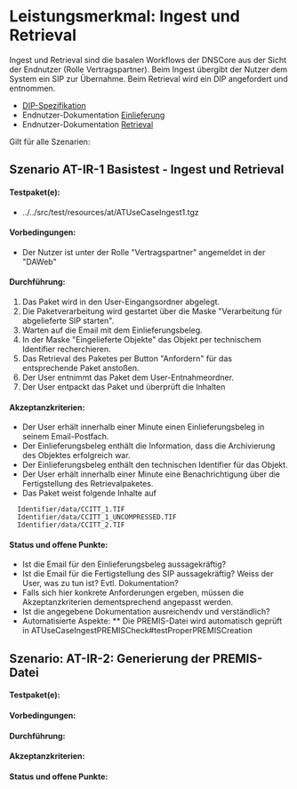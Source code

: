 # Leistungsmerkmal: Ingest und Retrieval

Ingest und Retrieval sind die basalen Workflows der DNSCore aus der Sicht der Endnutzer (Rolle Vertragspartner).
Beim Ingest übergibt der Nutzer dem System ein SIP zur Übernahme. Beim Retrieval wird ein DIP angefordert und entnommen.

* [DIP-Spezifikation](specification_dip.md)
* Endnutzer-Dokumentation [Einlieferung](usage_ingest.de.md)
* Endnutzer-Dokumentation [Retrieval](usage_retrieval.de.md)

Gilt für alle Szenarien:

## Szenario AT-IR-1 Basistest - Ingest und Retrieval

#### Testpaket(e):

* ../../src/test/resources/at/ATUseCaseIngest1.tgz

#### Vorbedingungen:

* Der Nutzer ist unter der Rolle "Vertragspartner" angemeldet in der "DAWeb"

#### Durchführung:

1. Das Paket wird in den User-Eingangsordner abgelegt.
1. Die Paketverarbeitung wird gestartet über die Maske "Verarbeitung für abgelieferte SIP starten".
1. Warten auf die Email mit dem Einlieferungsbeleg.
1. In der Maske "Eingelieferte Objekte" das Objekt per technischem Identifier recherchieren.
1. Das Retrieval des Paketes per Button "Anfordern" für das entsprechende Paket anstoßen.
1. Der User entnimmt das Paket dem User-Entnahmeordner.
1. Der User entpackt das Paket und überprüft die Inhalten

#### Akzeptanzkriterien:

* Der User erhält innerhalb einer Minute einen Einlieferungsbeleg in seinem Email-Postfach.
* Der Einlieferungsbeleg enthält die Information, dass die Archivierung des Objektes erfolgreich war.
* Der Einlieferungsbeleg enthält den technischen Identifier für das Objekt.
* Der User erhält innerhalb einer Minute eine Benachrichtigung über die Fertigstellung des Retrievalpaketes.
* Das Paket weist folgende Inhalte auf
```
  Identifier/data/CCITT_1.TIF
  Identifier/data/CCITT_1_UNCOMPRESSED.TIF
  Identifier/data/CCITT_2.TIF
``` 

#### Status und offene Punkte:

* Ist die Email für den Einlieferungsbeleg aussagekräftig?
* Ist die Email für die Fertigstellung des SIP aussagekräftig? Weiss der User, was zu tun ist? Evtl. Dokumentation?
* Falls sich hier konkrete Anforderungen ergeben, müssen die Akzeptanzkriterien dementsprechend angepasst werden.
* Ist die angegebene Dokumentation ausreichendv und verständlich?
* Automatisierte Aspekte:
** Die PREMIS-Datei wird automatisch geprüft in&nbsp;ATUseCaseIngestPREMISCheck#testProperPREMISCreation

## Szenario: AT-IR-2: Generierung der PREMIS-Datei

#### Testpaket(e):

#### Vorbedingungen:

#### Durchführung:

#### Akzeptanzkriterien:

#### Status und offene Punkte:


